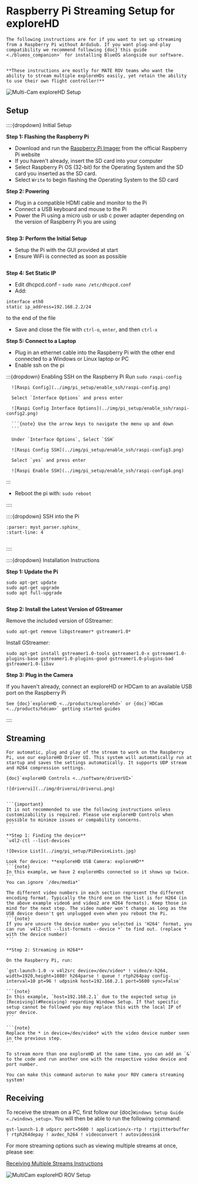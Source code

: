 # Raspberry Pi Streaming Setup for exploreHD

```{note}
The following instructions are for if you want to set up streaming from a Raspberry Pi without ArduSub. If you want plug-and-play compatibility we recommend following {doc}`this guide <./blueos_companion>` for installing BlueOS alongside our software.


**These instructions are mostly for MATE ROV teams who want the ability to stream multiple exploreHDs easily, yet retain the ability to use their own flight controller!**
```

![Multi-Cam exploreHD Setup](../img/explorehd/exploreHD_Connection_Diagram.JPG)

## Setup

::::{dropdown} Initial Setup

   **Step 1: Flashing the Raspberry Pi**

   * Download and run the [Raspberry Pi Imager](https://www.raspberrypi.com/software/) from the official Raspberry Pi website
   * If you haven't already, insert the SD card into your computer
   * Select Raspberry Pi OS (32-bit) for the Operating System and the SD card you inserted as the SD card.
   * Select `Write` to begin flashing the Operating System to the SD card

   **Step 2: Powering**

   * Plug in a compatible HDMI cable and monitor to the Pi
   * Connect a USB keyboard and mouse to the Pi
   * Power the Pi using a micro usb or usb c power adapter depending on the version of Raspberry Pi you are using

   ```{important} Ensure you power the Pi after plugging the monitor into the Pi **and wall power**, otherwise, the Pi will not recognize the display and you will have to power cycle the device.
   ```

   **Step 3: Perform the Initial Setup**

   * Setup the Pi with the GUI provided at start
   * Ensure WiFi is connected as soon as possible

   ```{warning} Make sure you select the **US Keyboard layout** or some keys will not be recognized properly.
   ```

   **Step 4: Set Static IP**

   * Edit dhcpcd.conf -  `sudo nano /etc/dhcpcd.conf`
   * Add:

    interface eth0
    static ip_address=192.168.2.2/24

   to the end of the file
   * Save and close the file with `ctrl-o`, `enter`, and then `ctrl-x`

   **Step 5: Connect to a Laptop**

   * Plug in an ethernet cable into the Raspberry Pi with the other end connected to a Windows or Linux laptop or PC
   * Enable ssh on the pi

   :::{dropdown} Enabling SSH on the Raspberry Pi
      Run `sudo raspi-config`

      ![Raspi Config](../img/pi_setup/enable_ssh/raspi-config.png)

      Select `Interface Options` and press enter

      ![Raspi Config Interface Options](../img/pi_setup/enable_ssh/raspi-config2.png)

      ```{note} Use the arrow keys to navigate the menu up and down
      ```

      Under `Interface Options`, Select `SSH`

      ![Raspi Config SSH](../img/pi_setup/enable_ssh/raspi-config3.png)

      Select `yes` and press enter

      ![Raspi Enable SSH](../img/pi_setup/enable_ssh/raspi-config4.png)
   :::

- Reboot the pi with: `sudo reboot`

::::

::::{dropdown} SSH into the Pi

```{include} ./ssh_into_pi.md
:parser: myst_parser.sphinx_
:start-line: 4
```

   ```{note} At this point, you can disconnect the USB keyboard, mouse, and monitor from the Raspberry Pi.
   ```

::::

::::{dropdown} Installation Instructions

   **Step 1: Update the Pi**

    sudo apt-get update
    sudo apt-get upgrade
    sudo apt full-upgrade

   ```{note} This process may take a while
   ```

   **Step 2: Install the Latest Version of GStreamer**

   Remove the included version of GStreamer:

   `sudo apt-get remove libgstreamer* gstreamer1.0*`

   Install GStreamer:

   `sudo apt-get install gstreamer1.0-tools gstreamer1.0-x gstreamer1.0-plugins-base gstreamer1.0-plugins-good gstreamer1.0-plugins-bad gstreamer1.0-libav`

   **Step 3: Plug in the Camera**

   If you haven't already, connect an exploreHD or HDCam to an available USB port on the Raspberry Pi

   ```{note}
   See {doc}`exploreHD <../products/explorehd>` or {doc}`HDCam <../products/hdcam>` getting started guides
   ```
::::

## Streaming

```{dropdown} Automatic Stream Setup
For automatic, plug and play of the stream to work on the Raspberry Pi, use our exploreHD Driver UI. This system will automatically run at startup and saves the settings automatically. It supports UDP stream and H264 compression settings.

{doc}`exploreHD Controls <../software/driverUI>`

![driverui](../img/driverui/driverui.png)
```

````{dropdown} Manual Stream Setup

```{important}
It is not recommended to use the following instructions unless customizability is required. Please use exploreHD Controls when possible to minimze issues or compability concerns.
```

**Step 1: Finding the device**
`v4l2-ctl --list-devices`

![Device List](../img/pi_setup/PiDeviceLists.jpg)

Look for device: **exploreHD USB Camera: exploreHD**
```{note}
In this example, we have 2 exploreHDs connected so it shows up twice. 
```
You can ignore `/dev/media*`

The different video numbers in each section represent the different encoding format. Typically the third one on the list is for H264 (in the above example video6 and video2 are H264 formats). Keep those in mind for the next step. The video number won't change as long as the USB device doesn't get unplugged even when you reboot the Pi. 
```{note}
If you are unsure the device number you selected is 'H264' format, you can run `v4l2-ctl --list-formats --device *` to find out. (replace * with the device number)
```

**Step 2: Streaming in H264**

On the Raspberry Pi, run:

`gst-launch-1.0 -v v4l2src device=/dev/video* ! video/x-h264, width=1920,height=1080! h264parse ! queue ! rtph264pay config-interval=10 pt=96 ! udpsink host=192.168.2.1 port=5600 sync=false`

```{note}
In this example, `host=192.168.2.1` due to the expected setup in [Receiving](#Receiving) regarding Windows Setup. If that specific setup cannot be followed you may replace this with the local IP of your device.
```

```{note}
Replace the * in device=/dev/video* with the video device number seen in the previous step.
```

To stream more than one exploreHD at the same time, you can add an `&` to the code and run another one with the respective video device and port number.

You can make this command autorun to make your ROV camera streaming system!
````

## Receiving

To receive the stream on a PC, first follow our {doc}`Windows Setup Guide <./windows_setup>`. You will then be able to run the following command:

`gst-launch-1.0 udpsrc port=5600 ! application/x-rtp ! rtpjitterbuffer ! rtph264depay ! avdec_h264 ! videoconvert ! autovideosink`

For more streaming options such as viewing multiple streams at once, please see:

[Receiving Multiple Streams Instructions](/guides/ardusub_companion.html#receiving-multiple-streams)

![MultiCam exploreHD ROV Setup](../img/gstreamer/gstreamer8.jpg)
